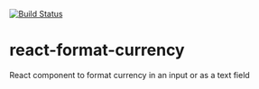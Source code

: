 [![Build Status](https://travis-ci.org/apoca/react-format-currency.svg?branch=master)](https://travis-ci.org/apoca/react-format-currency)

# react-format-currency
React component to format currency in an input or as a text field
